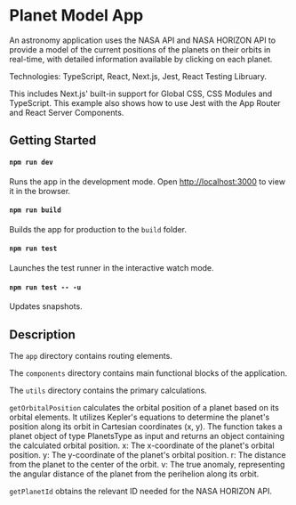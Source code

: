 # Planet Model App

An astronomy application uses the NASA API and NASA HORIZON API to provide a model of the current positions of the planets on their orbits in real-time, with detailed information available by clicking on each planet.

Technologies: TypeScript, React, Next.js, Jest, React Testing Libruary.

This includes Next.js' built-in support for Global CSS, CSS Modules and TypeScript. This example also shows how to use Jest with the App Router and React Server Components.


## Getting Started

#### `npm run dev`

Runs the app in the development mode.
Open [http://localhost:3000](http://localhost:3000) to view it in the browser. 

#### `npm run build`

Builds the app for production to the `build` folder. 


#### `npm run test`

Launches the test runner in the interactive watch mode. 

#### `npm run test -- -u` 

Updates snapshots.


## Description

The `app` directory contains routing elements.

The `components` directory contains main functional blocks of the application.

The `utils` directory contains the primary calculations.

`getOrbitalPosition` calculates the orbital position of a planet based on its orbital elements. It utilizes Kepler's equations to determine the planet's position along its orbit in Cartesian coordinates (x, y). The function takes a planet object of type PlanetsType as input and returns an object containing the calculated orbital position.
x: The x-coordinate of the planet's orbital position.
y: The y-coordinate of the planet's orbital position.
r: The distance from the planet to the center of the orbit.
v: The true anomaly, representing the angular distance of the planet from the perihelion along its orbit.

`getPlanetId` obtains the relevant ID needed for the NASA HORIZON API.

